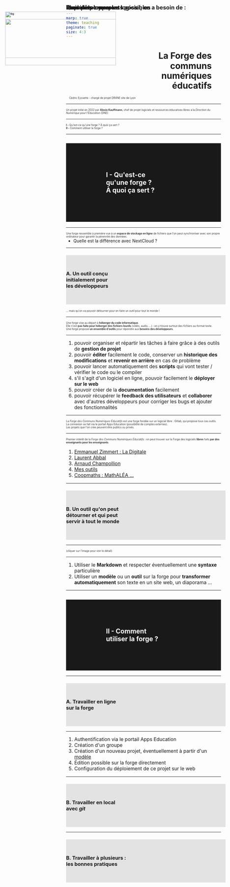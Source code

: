 ```yaml
---
marp: true
theme: teaching
paginate: true
size: 4:3
---
```


<!-- _class: titre-->
<style scoped>
img {position:absolute; top:40px; left:30px;z-index:-1; height:450px; width:360px; background:transparent!important}
h1 {margin-left:270px; padding-right:30px!important; line-height:1.15; text-align:right;}
</style>


# La Forge des <br>communs <br>numériques<br> éducatifs<!-- fit -->

![](https://forge.aeif.fr/framaka/visuel-forge/-/raw/main/brigit-et-komit/Brigit_et_Komit_transparent.png?ref_type=heads)

Cédric Eyssette - chargé de projet
DRANE site de Lyon



---
<!-- _class: i1t1 horizontal  -->
<style scoped>
p {font-size:1.3em; text-align:left!important;}
p:nth-of-type(1){width:400px; margin-left:20px!important; padding:0}
p:nth-of-type(2){margin-left:10px!important; width:410px}
</style>

![](https://upload.wikimedia.org/wikipedia/commons/thumb/2/26/Alexis_Kauffmann_-_Taipei_European_School_-_2017.jpg/800px-Alexis_Kauffmann_-_Taipei_European_School_-_2017.jpg)

Un projet initié en 2022 par **Alexis Kauffmann**, chef de projet logiciels et ressources éducatives libres à la _Direction du Numérique pour l'Éducation_ (DNE)


---
<!-- _class:  -->
<style scoped>
section {font-size:4.6em}
p {margin-top:0.4em; margin-left:50px}
h4 {margin-bottom:0.5em; text-align:center;margin-left:0; font-size:1.5em; margin-top:-30px!important}
</style>
#### Plan

**I -** Qu'est-ce qu'une forge ?
À quoi ça sert ?

**II -** Comment utiliser la forge ?

---
<!-- _class: -->
<style scoped>
h2 {background:rgba(0,0,0,0.9); color:white; padding:60px 130px;}
</style>
## I - Qu'est-ce <br>qu'une forge ?<br> À quoi ça sert ? <!-- fit -->

![bg](https://forge.aeif.fr/framaka/visuel-forge/-/raw/main/brigit-et-komit/Brigit_et_Komit_avec_fond_forge_sans_logo.png?ref_type=heads)


---
<!-- _class:  -->
Une forge ressemble à première vue à un **espace de  stockage en ligne** de fichiers que l'on peut synchroniser avec son propre ordinateur pour garantir la pérennité des données.

* Quelle est la différence avec NextCloud ?

---
<!-- _class: pp -->
<style scoped>
section {display:flex; flex-direction:column; align-items:center;}
p {margin:0;}
img {height:150px; background:transparent!important; float:left; margin-right:30px; margin-left:0px}
h3 {width:95%; background:rgba(0,0,0,0.1); padding-top:50px;  padding-bottom:50px; padding-right:40px}
</style>


### ![](https://forge.aeif.fr/framaka/visuel-forge/-/raw/main/avatars/avatar_Komit_face_cercle.png?ref_type=heads) A. Un outil conçu <br>initialement pour<br>les développeurs<!-- fit -->

<span data-marpit-fragment="1">… mais qu'on va pouvoir détourner pour en faire un outil pour tout le monde !</span>

---
<!-- _class:  -->
Une forge vise au départ à **héberger du code informatique**.

<span data-marpit-fragment="1">Elle n'est **pas faite pour héberger des fichiers lourds** (vidéo, audio, …)</span><span data-marpit-fragment="2"> : on y trouve surtout des fichiers au format texte.</span>

<span data-marpit-fragment="3">Une forge propose **un ensemble d'outils** pour répondre aux **besoins des développeurs**.</span>

<!-- Pas faite pour héberger des fichiers lourds :
exceptions possibles
Git LFS -->

---
<!-- _class: fmmm -->
<style scoped>
h4 {margin-bottom:0!important}
ul {margin-top:0;}
</style>

#### Pour développer un logiciel, on a besoin de :
1) pouvoir organiser et répartir les tâches à faire grâce à des outils de **gestion de projet**
2) pouvoir **éditer** facilement le code, conserver un **historique des modifications** et **revenir en arrière** en cas de problème
3) pouvoir lancer automatiquement des **scripts** qui vont tester / vérifier le code ou le compiler
4) s'il s'agit d'un logiciel en ligne, pouvoir facilement le **déployer sur le web**
5) pouvoir créer de la **documentation** facilement
6) pouvoir récupérer le **feedback des utilisateurs** et **collaborer** avec d'autres développeurs pour corriger les bugs et ajouter des fonctionnalités

---
La _Forge des Communs Numériques Éducatifs_ est une forge fondée sur un logiciel libre : Gitlab, qui propose tous ces outils.

<span data-marpit-fragment="1">La connexion se fait via le portail Apps Education</span><span data-marpit-fragment="2"> (possibilité de comptes externes).</span>

<span data-marpit-fragment="3">Les projets que l'on crée peuvent être publics ou privés.</span>

---
<!-- _class: fppp -->
Premier intérêt de la _Forge des Communs Numériques Éducatifs_ : on peut trouver sur la Forge des logiciels **libres**<span data-marpit-fragment="1"> faits **par des enseignants pour les enseignants**</span>

#### <span data-marpit-fragment="2">Quelques exemples :</span>
1) [Emmanuel Zimmert : La Digitale](https://forge.aeif.fr/users/ladigitale/projects)
2) [Laurent Abbal](https://laurentabbal.forge.apps.education.fr/)
3) [Arnaud Champollion](https://achampollion.forge.aeif.fr/)
4) [Mes outils](https://eyssette.forge.aeif.fr/)
5) [Coopmaths : MathALÉA …](https://forge.aeif.fr/coopmaths/mathalea)

---
<!-- _class: pp -->
<style scoped>
section {display:flex; flex-direction:column; align-items:center;}
p {margin:0; }
img {height:150px; background:transparent!important; float:left; margin-right:30px; margin-left:0px}
h3 {width:95%; background:rgba(0,0,0,0.1); padding-top:50px;  padding-bottom:50px; padding-right:40px}
</style>


### ![](https://forge.aeif.fr/framaka/visuel-forge/-/raw/main/avatars/avatar_Komit_face_cercle.png?ref_type=heads) B. Un outil qu'on peut <br>détourner et qui peut <br>servir à tout le monde<!-- fit -->


---
<!-- _class:  -->
<style scoped>
h4 {position:absolute; top:70px; font-size:1.2em}
img {margin-top:3em}
p {font-size:0.6em; text-align:center; color:#333; margin-top:1em}
</style>


#### Trois détournements possibles

[![](https://raw.githubusercontent.com/eyssette/mindmap/main/detournements-possibles-de-la-forge-aper%C3%A7u.svg)](https://mymarkmap.netlify.app/#https://raw.githubusercontent.com/eyssette/mindmap/main/detournements-possibles-de-la-forge.md)

(cliquer sur l'image pour voir le détail)


---
<!-- _class:  -->
<style scoped>
h4 {margin-bottom:0; font-size:1.3em}
ol {text-align:left; font-size:1.12em}
</style>
#### Le principe

1) Utiliser le **Markdown** et respecter éventuellement une **syntaxe** particulière
3) Utiliser un **modèle** ou un **outil** sur la forge pour **transformer automatiquement** son texte en un site web, un diaporama …

<!-- Une entrée possible pour aller vers la forge : CodiMD -->
<!-- Single Source Publishing -->

---
<!-- _class:  -->
<style scoped>
h2 {background:rgba(0,0,0,0.9); color:white; padding:90px 130px;}
</style>
## II - Comment <br>utiliser la forge ? <!-- fit -->

![bg](https://forge.aeif.fr/framaka/visuel-forge/-/raw/main/brigit-et-komit/Brigit_et_Komit_avec_fond_forge_sans_logo.png?ref_type=heads)



---
<!-- _class: pp -->
<style scoped>
section {display:flex; flex-direction:column; align-items:center;}
p {margin:0; }
img {height:150px; background:transparent!important; float:left; margin-right:30px; margin-left:0px}
h3 {width:95%; background:rgba(0,0,0,0.1); padding-top:50px;  padding-bottom:50px; padding-right:40px}
</style>


### ![](https://forge.aeif.fr/framaka/visuel-forge/-/raw/main/avatars/avatar_Komit_face_cercle.png?ref_type=heads) A. Travailler en ligne<br>sur la forge <!-- fit -->


---
<!-- _class:  -->

1) Authentification via le portail Apps Education
2) Création d'un groupe
3) Création d'un nouveau projet, éventuellement à partir d'un [modèle](https://forge.apps.education.fr/modeles-projets)
4) Édition possible sur la forge directement
5) Configuration du déploiement de ce projet sur le web


---
<!-- _class: pp -->
<style scoped>
section {display:flex; flex-direction:column; align-items:center;}
p {margin:0; }
img {height:150px; background:transparent!important; float:left; margin-right:30px; margin-left:0px}
h3 {width:95%; background:rgba(0,0,0,0.1); padding-top:50px;  padding-bottom:50px; padding-right:40px}
</style>


### ![](https://forge.aeif.fr/framaka/visuel-forge/-/raw/main/avatars/avatar_Komit_face_cercle.png?ref_type=heads) B. Travailler en local<br> avec _git_ <!-- fit -->


---
<!-- _class: pp -->
<style scoped>
section {display:flex; flex-direction:column; align-items:center;}
p {margin:0; }
img {height:150px; background:transparent!important; float:left; margin-right:30px; margin-left:0px}
h3 {width:95%; background:rgba(0,0,0,0.1); padding-top:50px;  padding-bottom:50px; padding-right:40px}
</style>


### ![](https://forge.aeif.fr/framaka/visuel-forge/-/raw/main/avatars/avatar_Komit_face_cercle.png?ref_type=heads) B. Travailler à plusieurs :<br> les bonnes pratiques <!-- fit -->